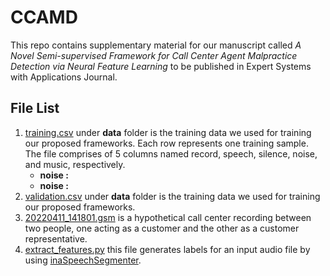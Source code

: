 # CCAMD

This repo contains supplementary material for our manuscript called *A Novel Semi-supervised Framework 
for Call Center Agent Malpractice Detection via Neural Feature Learning* to be published in Expert Systems 
with Applications Journal.

## File List
1.  [training.csv](data/training.csv) under **data** folder is the training data we used for training our 
proposed frameworks. Each row represents one training sample. The file comprises of 5 columns named record, speech, silence, noise, and music, respectively. 
    - **noise :**
    - **noise :**
2.  [validation.csv](data/validation.csv) under **data** folder is the training data we used for training our 
proposed frameworks.
3. [20220411_141801.gsm](20220411_141801.gsm) is a hypothetical call center recording between two people,
one acting as a customer and the other as a customer representative.
4. [extract_features.py](extract_features.py) this file generates labels for an input audio file by
using [inaSpeechSegmenter](https://github.com/ina-foss/inaSpeechSegmenter).

